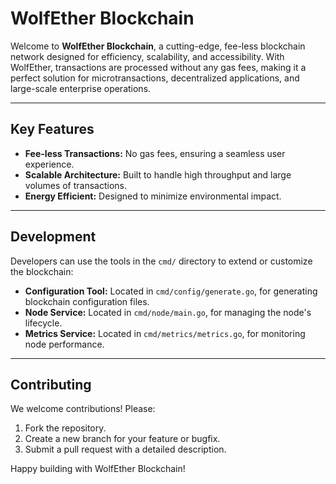 # WolfEther Blockchain

Welcome to **WolfEther Blockchain**, a cutting-edge, fee-less blockchain network designed for efficiency, scalability, and accessibility. With WolfEther, transactions are processed without any gas fees, making it a perfect solution for microtransactions, decentralized applications, and large-scale enterprise operations.

---

## Key Features

- **Fee-less Transactions:** No gas fees, ensuring a seamless user experience.
- **Scalable Architecture:** Built to handle high throughput and large volumes of transactions.
- **Energy Efficient:** Designed to minimize environmental impact.

---


## Development

Developers can use the tools in the `cmd/` directory to extend or customize the blockchain:

- **Configuration Tool:** Located in `cmd/config/generate.go`, for generating blockchain configuration files.
- **Node Service:** Located in `cmd/node/main.go`, for managing the node's lifecycle.
- **Metrics Service:** Located in `cmd/metrics/metrics.go`, for monitoring node performance.

---

## Contributing

We welcome contributions! Please:
1. Fork the repository.
2. Create a new branch for your feature or bugfix.
3. Submit a pull request with a detailed description.

Happy building with WolfEther Blockchain!

